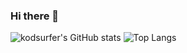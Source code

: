 ### Hi there 👋

<!--
**kodsurfer/kodsurfer** is a ✨ _special_ ✨ repository because its `README.md` (this file) appears on your GitHub profile.

Here are some ideas to get you started:

- 🔭 I’m currently working on ...
- 🌱 I’m currently learning ...
- 👯 I’m looking to collaborate on ...
- 🤔 I’m looking for help with ...
- 💬 Ask me about ...
- 📫 How to reach me: ...
- 😄 Pronouns: ...
- ⚡ Fun fact: ...
-->
![kodsurfer's GitHub stats](https://github-readme-stats.vercel.app/api?username=kodsurfer&show_icons=true&theme=default) ![Top Langs](https://github-readme-stats.vercel.app/api/top-langs/?username=kodsurfer&layout=compact)
